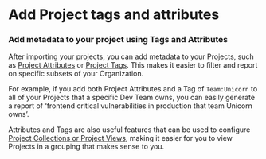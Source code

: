 # Add Project tags and attributes

### Add metadata to your project using Tags and Attributes

After importing your projects, you can add metadata to your Projects, such as [Project Attributes](../../../snyk-admin/introduction-to-snyk-projects/project-attributes.md) or [Project Tags](../../../snyk-admin/introduction-to-snyk-projects/project-tags.md). This makes it easier to filter and report on specific subsets of your Organization.

For example, if you add both Project Attributes and a Tag of `Team:Unicorn` to all of your Projects that a specific Dev Team owns, you can easily generate a report of ‘frontend critical vulnerabilities in production that team Unicorn owns’.&#x20;

Attributes and Tags are also useful features that can be used to configure [Project Collections or Project Views](../../../snyk-admin/introduction-to-snyk-projects/project-collections-groupings/), making it easier for you to view Projects in a grouping that makes sense to you.
